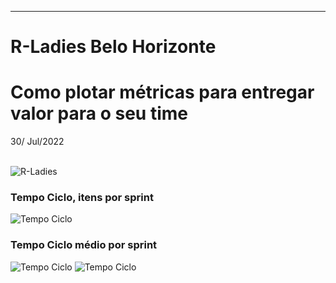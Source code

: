 __________________________________________

# R-Ladies Belo Horizonte
# Como plotar métricas para entregar valor para o seu time
30/ Jul/2022

\
![R-Ladies](https://github.com/RosanaFSS/R-Ladies-BH-Workshop-Metricas/blob/Base-de-dados/Agenda.jpg)

### Tempo Ciclo, itens por sprint
![Tempo Ciclo](https://github.com/RosanaFSS/R-Ladies-BH-Workshop-Metricas/blob/Base-de-dados/Tempo%20Ciclo.jpg)

### Tempo Ciclo médio por sprint
![Tempo Ciclo](https://github.com/RosanaFSS/R-Ladies-BH-Workshop-Metricas/blob/Base-de-dados/Tempo%20Ciclo%2C%20geom%20point.jpg)
![Tempo Ciclo](https://github.com/RosanaFSS/R-Ladies-BH-Workshop-Metricas/blob/Base-de-dados/Tempo%20Ciclo%2C%20box%20plot.jpg)



